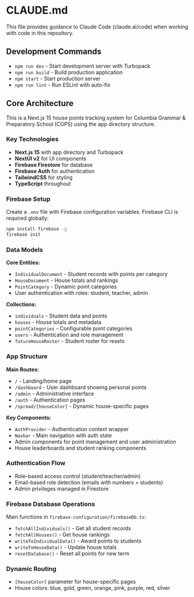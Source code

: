 # CLAUDE.md

This file provides guidance to Claude Code (claude.ai/code) when working with code in this repository.

## Development Commands

- `npm run dev` - Start development server with Turbopack
- `npm run build` - Build production application
- `npm start` - Start production server
- `npm run lint` - Run ESLint with auto-fix

## Core Architecture

This is a Next.js 15 house points tracking system for Columbia Grammar & Preparatory School (CGPS) using the app directory structure.

### Key Technologies
- **Next.js 15** with app directory and Turbopack
- **NextUI v2** for UI components
- **Firebase Firestore** for database
- **Firebase Auth** for authentication
- **TailwindCSS** for styling
- **TypeScript** throughout

### Firebase Setup
Create a `.env` file with Firebase configuration variables. Firebase CLI is required globally:
```bash
npm install firebase -g
firebase init
```

### Data Models

**Core Entities:**
- `IndividualDocument` - Student records with points per category
- `HouseDocument` - House totals and rankings
- `PointCategory` - Dynamic point categories
- User authentication with roles: student, teacher, admin

**Collections:**
- `individuals` - Student data and points
- `houses` - House totals and metadata
- `pointCategories` - Configurable point categories
- `users` - Authentication and role management
- `futureHouseRoster` - Student roster for resets

### App Structure

**Main Routes:**
- `/` - Landing/home page
- `/dashboard` - User dashboard showing personal points
- `/admin` - Administrative interface
- `/auth` - Authentication pages
- `/spread/[houseColor]` - Dynamic house-specific pages

**Key Components:**
- `AuthProvider` - Authentication context wrapper
- `Navbar` - Main navigation with auth state
- Admin components for point management and user administration
- House leaderboards and student ranking components

### Authentication Flow
- Role-based access control (student/teacher/admin)
- Email-based role detection (emails with numbers = students)
- Admin privileges managed in Firestore

### Firebase Database Operations
Main functions in `firebase-configuration/firebaseDb.ts`:
- `fetchAllIndividuals()` - Get all student records
- `fetchAllHouses()` - Get house rankings
- `writeToIndividualData()` - Award points to students
- `writeToHouseData()` - Update house totals
- `resetDatabase()` - Reset all points for new term

### Dynamic Routing
- `[houseColor]` parameter for house-specific pages
- House colors: blue, gold, green, orange, pink, purple, red, silver